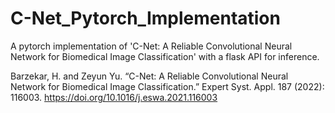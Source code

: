 # C-Net_Pytorch_Implementation
A pytorch implementation of 'C-Net: A Reliable Convolutional Neural Network for Biomedical Image Classification' with a flask API for inference.

Barzekar, H. and Zeyun Yu. “C-Net: A Reliable Convolutional Neural Network for Biomedical Image Classification.” Expert Syst. Appl. 187 (2022): 116003.
https://doi.org/10.1016/j.eswa.2021.116003
